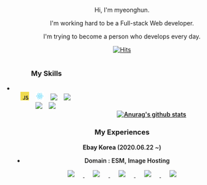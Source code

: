 <div align="center">

Hi, I'm myeonghun.

I'm working hard to be a Full-stack Web developer.

I'm trying to become a person who develops every day.

</div>

<div align="center">
  
[![Hits](https://hits.seeyoufarm.com/api/count/incr/badge.svg?url=https%3A%2F%2Fgithub.com%2FAzderica%2Fhit-counter&count_bg=%2380BCFF&title_bg=%23555555&icon=&icon_color=%23E7E7E7&title=hits&edge_flat=false)](https://hits.seeyoufarm.com)

</div>



<div>
	
<div style="display: inline-block; width:30%;">

<div align="center">

### My Skills

</div>

<div align="center" style="box-sizing: border-box; display: list-item; cursor: pointer;">
		<br style="box-sizing: border-box;"><code
            style="box-sizing: border-box; background-color: var(--color-markdown-code-bg); color: rgb(175, 97, 97) !important; font-family: SFMono-Regular, Consolas, &quot;Liberation Mono&quot;, Menlo, monospace; font-size: 13.6px; padding: 0.2em 0.4em; margin: 0px; border-radius: 6px;"><a target="_blank" rel="noopener noreferrer" href="https://raw.githubusercontent.com/github/explore/80688e429a7d4ef2fca1e82350fe8e3517d3494d/topics/javascript/javascript.png" style="box-sizing: border-box; background-color: initial; color: rgb(214, 216, 218) !important; text-decoration: none;"><img height="20" src="https://raw.githubusercontent.com/github/explore/80688e429a7d4ef2fca1e82350fe8e3517d3494d/topics/javascript/javascript.png" style="box-sizing: initial; border-style: none; background-color: var(--color-bg-primary); max-width: 100%;"></a></code><span>&nbsp;</span><code
            style="box-sizing: border-box; background-color: var(--color-markdown-code-bg); color: rgb(175, 97, 97) !important; font-family: SFMono-Regular, Consolas, &quot;Liberation Mono&quot;, Menlo, monospace; font-size: 13.6px; padding: 0.2em 0.4em; margin: 0px; border-radius: 6px;"><a target="_blank" rel="noopener noreferrer" href="https://raw.githubusercontent.com/github/explore/80688e429a7d4ef2fca1e82350fe8e3517d3494d/topics/react/react.png" style="box-sizing: border-box; background-color: initial; color: rgb(214, 216, 218) !important; text-decoration: none;"><img height="20" src="https://raw.githubusercontent.com/github/explore/80688e429a7d4ef2fca1e82350fe8e3517d3494d/topics/react/react.png" style="box-sizing: initial; border-style: none; background-color: var(--color-bg-primary); max-width: 100%;"></a></code><span>&nbsp;</span><code
            style="box-sizing: border-box; background-color: var(--color-markdown-code-bg); color: rgb(175, 97, 97) !important; font-family: SFMono-Regular, Consolas, &quot;Liberation Mono&quot;, Menlo, monospace; font-size: 13.6px; padding: 0.2em 0.4em; margin: 0px; border-radius: 6px;"><a target="_blank" rel="noopener noreferrer" href="https://user-images.githubusercontent.com/42582516/99177875-f1a63280-2750-11eb-9e88-92dab559e785.png" style="box-sizing: border-box; background-color: initial; color: rgb(214, 216, 218) !important; text-decoration: none;"><img height="20" src="https://user-images.githubusercontent.com/42582516/99177875-f1a63280-2750-11eb-9e88-92dab559e785.png" style="box-sizing: initial; border-style: none; background-color: var(--color-bg-primary); max-width: 100%;"></a></code><span>&nbsp;</span><code
            style="box-sizing: border-box; background-color: var(--color-markdown-code-bg); color: rgb(175, 97, 97) !important; font-family: SFMono-Regular, Consolas, &quot;Liberation Mono&quot;, Menlo, monospace; font-size: 13.6px; padding: 0.2em 0.4em; margin: 0px; border-radius: 6px;"><a target="_blank" rel="noopener noreferrer" href="https://user-images.githubusercontent.com/42582516/99177855-ac820080-2750-11eb-8a5b-b1202be04ad0.png" style="box-sizing: border-box; background-color: initial; color: rgb(214, 216, 218) !important; text-decoration: none;"><img height="20" src="https://user-images.githubusercontent.com/42582516/99177855-ac820080-2750-11eb-8a5b-b1202be04ad0.png" style="box-sizing: initial; border-style: none; background-color: var(--color-bg-primary); max-width: 100%;"></a></code><span>&nbsp;</span><code
            style="box-sizing: border-box; background-color: var(--color-markdown-code-bg); color: rgb(175, 97, 97) !important; font-family: SFMono-Regular, Consolas, &quot;Liberation Mono&quot;, Menlo, monospace; font-size: 13.6px; padding: 0.2em 0.4em; margin: 0px; border-radius: 6px;"><a target="_blank" rel="noopener noreferrer" href="https://user-images.githubusercontent.com/42582516/99177889-16020f00-2751-11eb-8b84-c9e9651ec848.png" style="box-sizing: border-box; background-color: initial; color: rgb(214, 216, 218) !important; text-decoration: none;"><img height="20" src="https://user-images.githubusercontent.com/42582516/99177889-16020f00-2751-11eb-8b84-c9e9651ec848.png" style="box-sizing: initial; border-style: none; background-color: var(--color-bg-primary); max-width: 100%;"></a></code><span>&nbsp;</span><code
            style="box-sizing: border-box; background-color: var(--color-markdown-code-bg); color: rgb(175, 97, 97) !important; font-family: SFMono-Regular, Consolas, &quot;Liberation Mono&quot;, Menlo, monospace; font-size: 13.6px; padding: 0.2em 0.4em; margin: 0px; border-radius: 6px;"><a target="_blank" rel="noopener noreferrer" href="https://user-images.githubusercontent.com/42582516/99177899-36ca6480-2751-11eb-9e89-7ab6a4f6a8ee.png" style="box-sizing: border-box; background-color: initial; color: rgb(214, 216, 218) !important; text-decoration: none;"><img height="20" src="https://user-images.githubusercontent.com/42582516/99177899-36ca6480-2751-11eb-9e89-7ab6a4f6a8ee.png" style="box-sizing: initial; border-style: none; background-color: var(--color-bg-primary); max-width: 100%;"></a></code><span>&nbsp;</span><br
            style="box-sizing: border-box;"><br style="box-sizing: border-box;"><b
            style="box-sizing: border-box; font-weight: 600;">
</div>
	
</div>	

<div style="display: inline-block; width:66%;" align = "center">

<a href="https://github.com/anuraghazra/github-readme-stats">
	<img src="https://github-readme-stats.vercel.app/api?username=Azderica" alt="Anurag&#39;s github stats">
</a>

</div>	

</div>	


<div align="center">

### My Experiences

<summary><strong>Ebay Korea </strong> (2020.06.22 ~)  </summary>
  
  - Domain : ESM, Image Hosting
  
</div>


<div align=center>

<a href="https://instagram.com/it_myeonghun">
    <img 
        src="http://img.shields.io/badge/-Instagram-black?style=flat&logo=Instagram&link=https://instagram.com/it_myeonghun/"
        style="height : auto; margin-left : 20px; margin-right : 20px;"/>
</a>
	
<a href="https://www.linkedin.com/in/myeonghun-park-7693a1184/">
    <img 
        src="https://img.shields.io/badge/-LinkedIn-blue?style=flat-square&logo=Linkedin&logoColor=white&link=https://www.linkedin.com/in/myeonghun-park-7693a1184/"
        style="height : auto; margin-left : 20px; margin-right : 20px;"/>
</a>

<a href="mailto:mh97888@gmail.co">
    <img 
        src="https://img.shields.io/badge/Gmail-d14836?style=flat-square&logo=Gmail&logoColor=white&link=mailto:mh97888@gmail.com"
        style="height : auto; margin-left : 20px; margin-right : 20px;"/>
</a>


<a href="https://developer-azderica.tistory.com">
    <img 
        src="http://img.shields.io/badge/-Tech%20Blog-655ced?style=flat&logo=github&link=https://developer-azderica.tistory.com/"
        style="height : auto; margin-left : 20px; margin-right : 20px;"/>
</a>

<a href="https://azderica.github.io">
    <img 
        src="http://img.shields.io/badge/-Study%20Blog-655ced?style=flat&logo=github&link=https://azderica.github.io/"
        style="height : auto; margin-left : 20px; margin-right : 20px;"/>
</a>

</div>


<!--
**Azderica/Azderica** is a ✨ _special_ ✨ repository because its `README.md` (this file) appears on your GitHub profile.

Here are some ideas to get you started:

- 🔭 I’m currently working on ...
- 🌱 I’m currently learning ...
- 👯 I’m looking to collaborate on ...
- 🤔 I’m looking for help with ...
- 💬 Ask me about ...
- 📫 How to reach me: ...
- 😄 Pronouns: ...
- ⚡ Fun fact: ...
  -->
